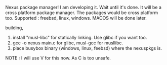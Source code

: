 Nexus package manager! I am developing it. Wait until it's done. It will be a cross platform package manager. The packages would be cross platform too.
Supported : freebsd, linux, windows. MACOS will be done later.

building,
1. install "musl-libc" for statically linking. Use glibc if you want too.
2. gcc -o nexus main.c for glibc, musl-gcc for musllibc.
3. place busybox binary (windows, linux, feebsd) where the nexuspkgs is.

NOTE : I will use V for this now. As C is too unsafe.
